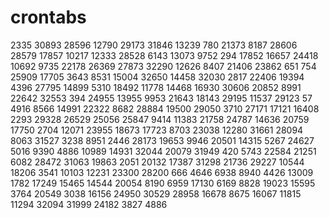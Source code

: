 # crontabs
2335
30893
28596
12790
29173
31846
13239
780
21373
8187
28606
28579
17857
10217
12333
28528
6143
13073
9752
294
17852
16657
24418
10692
9735
22178
26369
27873
32290
12626
8407
21406
23862
651
754
25909
17705
3643
8531
15004
32650
14458
32030
2817
22406
19394
4396
27795
14899
5310
18492
11778
14468
16930
30606
20852
8991
22642
32553
394
24955
13955
9953
21643
18143
29195
11537
29123
57
4916
8566
14991
22322
8682
28884
19500
29050
3710
27171
17121
16408
2293
29328
26529
25056
25847
9414
11383
21758
24787
14636
20759
17750
2704
12071
23955
18673
17723
8703
23038
12280
31661
28094
8063
31527
3238
8951
2446
28173
19653
9946
20501
14315
5267
24627
5016
9390
4886
10989
14931
32044
20079
31949
420
5743
22584
21251
6082
28472
31063
19863
2051
20132
17387
31298
21736
29227
10544
18206
3541
10103
12231
23300
28200
666
4646
6938
8940
4426
13009
1782
17249
15465
14544
20054
8190
6959
17130
6169
8828
19023
15595
3764
20549
3038
16156
24950
30529
28958
16678
8675
16067
11815
11294
32094
31999
24182
3827
4886
